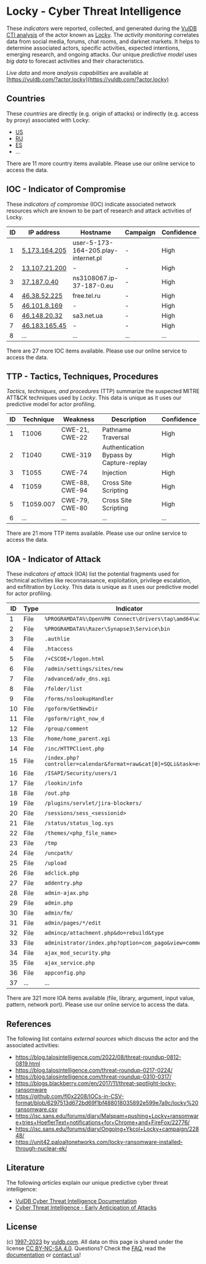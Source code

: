 # Locky - Cyber Threat Intelligence

These _indicators_ were reported, collected, and generated during the [VulDB CTI analysis](https://vuldb.com/?kb.cti) of the actor known as [Locky](https://vuldb.com/?actor.locky). The _activity monitoring_ correlates data from social media, forums, chat rooms, and darknet markets. It helps to determine associated actors, specific activities, expected intentions, emerging research, and ongoing attacks. Our unique _predictive model_ uses _big data_ to forecast activities and their characteristics.

_Live data_ and more _analysis capabilities_ are available at [https://vuldb.com/?actor.locky](https://vuldb.com/?actor.locky)

## Countries

These _countries_ are directly (e.g. origin of attacks) or indirectly (e.g. access by proxy) associated with Locky:

* [US](https://vuldb.com/?country.us)
* [RU](https://vuldb.com/?country.ru)
* [ES](https://vuldb.com/?country.es)
* ...

There are 11 more country items available. Please use our online service to access the data.

## IOC - Indicator of Compromise

These _indicators of compromise_ (IOC) indicate associated network resources which are known to be part of research and attack activities of Locky.

ID | IP address | Hostname | Campaign | Confidence
-- | ---------- | -------- | -------- | ----------
1 | [5.173.164.205](https://vuldb.com/?ip.5.173.164.205) | user-5-173-164-205.play-internet.pl | - | High
2 | [13.107.21.200](https://vuldb.com/?ip.13.107.21.200) | - | - | High
3 | [37.187.0.40](https://vuldb.com/?ip.37.187.0.40) | ns3108067.ip-37-187-0.eu | - | High
4 | [46.38.52.225](https://vuldb.com/?ip.46.38.52.225) | free.tel.ru | - | High
5 | [46.101.8.169](https://vuldb.com/?ip.46.101.8.169) | - | - | High
6 | [46.148.20.32](https://vuldb.com/?ip.46.148.20.32) | sa3.net.ua | - | High
7 | [46.183.165.45](https://vuldb.com/?ip.46.183.165.45) | - | - | High
8 | ... | ... | ... | ...

There are 27 more IOC items available. Please use our online service to access the data.

## TTP - Tactics, Techniques, Procedures

_Tactics, techniques, and procedures_ (TTP) summarize the suspected MITRE ATT&CK techniques used by _Locky_. This data is unique as it uses our predictive model for actor profiling.

ID | Technique | Weakness | Description | Confidence
-- | --------- | -------- | ----------- | ----------
1 | T1006 | CWE-21, CWE-22 | Pathname Traversal | High
2 | T1040 | CWE-319 | Authentication Bypass by Capture-replay | High
3 | T1055 | CWE-74 | Injection | High
4 | T1059 | CWE-88, CWE-94 | Cross Site Scripting | High
5 | T1059.007 | CWE-79, CWE-80 | Cross Site Scripting | High
6 | ... | ... | ... | ...

There are 21 more TTP items available. Please use our online service to access the data.

## IOA - Indicator of Attack

These _indicators of attack_ (IOA) list the potential fragments used for technical activities like reconnaissance, exploitation, privilege escalation, and exfiltration by Locky. This data is unique as it uses our predictive model for actor profiling.

ID | Type | Indicator | Confidence
-- | ---- | --------- | ----------
1 | File | `%PROGRAMDATA%\OpenVPN Connect\drivers\tap\amd64\win10` | High
2 | File | `%PROGRAMDATA%\Razer\Synapse3\Service\bin` | High
3 | File | `.authlie` | Medium
4 | File | `.htaccess` | Medium
5 | File | `/+CSCOE+/logon.html` | High
6 | File | `/admin/settings/sites/new` | High
7 | File | `/advanced/adv_dns.xgi` | High
8 | File | `/folder/list` | Medium
9 | File | `/forms/nslookupHandler` | High
10 | File | `/goform/GetNewDir` | High
11 | File | `/goform/right_now_d` | High
12 | File | `/group/comment` | High
13 | File | `/home/home_parent.xgi` | High
14 | File | `/inc/HTTPClient.php` | High
15 | File | `/index.php?controller=calendar&format=raw&cat[0]=SQLi&task=events` | High
16 | File | `/ISAPI/Security/users/1` | High
17 | File | `/lookin/info` | Medium
18 | File | `/out.php` | Medium
19 | File | `/plugins/servlet/jira-blockers/` | High
20 | File | `/sessions/sess_<sessionid>` | High
21 | File | `/status/status_log.sys` | High
22 | File | `/themes/<php_file_name>` | High
23 | File | `/tmp` | Low
24 | File | `/uncpath/` | Medium
25 | File | `/upload` | Low
26 | File | `adclick.php` | Medium
27 | File | `addentry.php` | Medium
28 | File | `admin-ajax.php` | High
29 | File | `admin.php` | Medium
30 | File | `admin/fm/` | Medium
31 | File | `admin/pages/*/edit` | High
32 | File | `admincp/attachment.php&do=rebuild&type` | High
33 | File | `administrator/index.php?option=com_pago&view=comments` | High
34 | File | `ajax_mod_security.php` | High
35 | File | `ajax_service.php` | High
36 | File | `appconfig.php` | High
37 | ... | ... | ...

There are 321 more IOA items available (file, library, argument, input value, pattern, network port). Please use our online service to access the data.

## References

The following list contains _external sources_ which discuss the actor and the associated activities:

* https://blog.talosintelligence.com/2022/08/threat-roundup-0812-0819.html
* https://blog.talosintelligence.com/threat-roundup-0217-0224/
* https://blog.talosintelligence.com/threat-roundup-0310-0317/
* https://blogs.blackberry.com/en/2017/11/threat-spotlight-locky-ransomware
* https://github.com/fl0x2208/IOCs-in-CSV-format/blob/6297513d672bd69f1bf488018035892e599e7a9c/locky%20ransomware.csv
* https://isc.sans.edu/forums/diary/Malspam+pushing+Locky+ransomware+tries+HoeflerText+notifications+for+Chrome+and+FireFox/22776/
* https://isc.sans.edu/forums/diary/Ongoing+Ykcol+Locky+campaign/22848/
* https://unit42.paloaltonetworks.com/locky-ransomware-installed-through-nuclear-ek/

## Literature

The following _articles_ explain our unique predictive cyber threat intelligence:

* [VulDB Cyber Threat Intelligence Documentation](https://vuldb.com/?kb.cti)
* [Cyber Threat Intelligence - Early Anticipation of Attacks](https://www.scip.ch/en/?labs.20201022)

## License

(c) [1997-2023](https://vuldb.com/?kb.changelog) by [vuldb.com](https://vuldb.com/?kb.about). All data on this page is shared under the license [CC BY-NC-SA 4.0](https://creativecommons.org/licenses/by-nc-sa/4.0/). Questions? Check the [FAQ](https://vuldb.com/?kb.faq), read the [documentation](https://vuldb.com/?kb) or [contact us](https://vuldb.com/?contact)!
